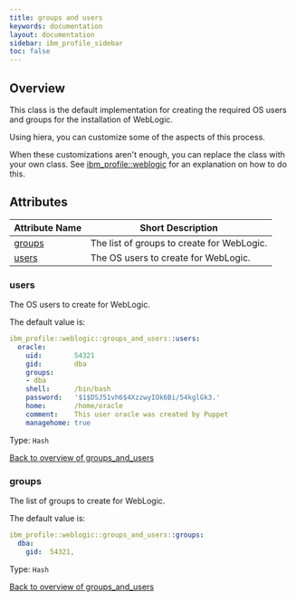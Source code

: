 ```yaml
---
title: groups and users
keywords: documentation
layout: documentation
sidebar: ibm_profile_sidebar
toc: false
---
```

## Overview

This class is the default implementation for creating the required OS users and groups for the installation of WebLogic.

Using hiera, you can customize some of the aspects of this process.

When these customizations aren't enough, you can replace the class with your own class. See [ibm_profile::weblogic](./weblogic.html) for an explanation on how to do this.






## Attributes



Attribute Name                     | Short Description                          |
---------------------------------- | ------------------------------------------ |
[groups](#groups_and_users_groups) | The list of groups to create for WebLogic. |
[users](#groups_and_users_users)   | The OS users to create for WebLogic.       |




### users<a name='groups_and_users_users'>

The OS users to create for WebLogic.

The default value is:

```yaml
ibm_profile::weblogic::groups_and_users::users:
  oracle:
    uid:        54321
    gid:        dba
    groups:
    - dba
    shell:      /bin/bash
    password:   '$1$DSJ51vh6$4XzzwyIOk6Bi/54kglGk3.'
    home:       /home/oracle
    comment:    This user oracle was created by Puppet
    managehome: true
```
Type: `Hash`


[Back to overview of groups_and_users](#attributes)

### groups<a name='groups_and_users_groups'>

The list of groups to create for WebLogic.

The default value is:

```yaml
ibm_profile::weblogic::groups_and_users::groups:
  dba:
    gid:  54321,
```

Type: `Hash`


[Back to overview of groups_and_users](#attributes)
